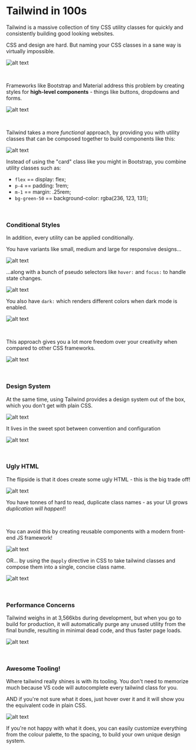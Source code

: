 # Tailwind in 100s

Tailwind is a massive collection of tiny CSS utility classes for quickly and consistently building good looking websites.

CSS and design are hard. But naming your CSS classes in a sane way is virtually impossible. 

![alt text](images/{7E1CF0C0-11D6-49E2-8ACB-2A0FF785779E}.png)

<br>

Frameworks like Bootstrap and Material address this problem by creating styles for **high-level components** - things like buttons, dropdowns and forms. 

![alt text](images/{1A18CA06-3B56-45C6-834E-CAA05544795A}.png)

<br>

Tailwind takes a more *functional* approach, by providing you with utility classes that can be composed together to build components like this:

![alt text](images/{4FECF3AF-4488-468E-A3DF-64A442E719BD}.png)


Instead of using the "card" class like you might in Bootstrap, you combine utility classes such as:

- `flex` == display: flex;
- `p-4` == padding: 1rem;
- `m-1` == margin: .25rem;
- `bg-green-50` == background-color: rgba(236, 123, 131);

<br>

### Conditional Styles

In addition, every utility can be applied conditionally. 

You have variants like small, medium and large for responsive designs...  

![alt text](images/{6D1B038C-749B-4B02-A95F-BB7D45BB88C8}.png)

...along with a bunch of pseudo selectors like `hover:` and `focus:` to handle state changes.  

![alt text](images/{213AB358-BA30-4B61-94F1-ACEBBDB220BC}.png)

You also have `dark:` which renders different colors when dark mode is enabled.

![alt text](images/{717E9901-5B5D-4151-88B3-F571552946C7}.png)

<br>

This approach gives you a lot more freedom over your creativity when compared to other CSS frameworks. 

![alt text](images/{40E96BA9-5BA7-42B3-A423-611DC4A50FFA}.png)

<br>

### Design System

At the same time, using Tailwind provides a design system out of the box, which you don't get with plain CSS.

![alt text](images/{2D09A5B8-FEDC-47C4-8FC5-4572F8ABBAFF}.png)

It lives in the sweet spot between convention and configuration

![alt text](images/{24675E53-D9BB-43C2-AB0D-F83FD115C60B}.png)

<br>

### Ugly HTML

The flipside is that it does create some ugly HTML - this is the big trade off!

![alt text](images/{C2DC30DE-EB26-4DF8-8860-483ED7DE9ABF}.png)

You have tonnes of hard to read, duplicate class names - as your UI grows *duplication will happen*!! 

<br>

You can avoid this by creating reusable components with a modern front-end JS framework! 

![alt text](images/{478A006D-DE24-496E-A54D-AEA522039A1E}.png)

OR... by using the `@apply` directive in CSS to take tailwind classes and compose them into a single, concise class name. 

![alt text](images/{B80D56B8-C96F-40B0-8859-087F65F3F10F}.png)

<br>

### Performance Concerns

Tailwind weighs in at 3,566kbs during development, but when you go to build for production, it will automatically purge any unused utility from the final bundle, resulting in minimal dead code, and thus faster page loads.

![alt text](images/{466971E4-394E-41C0-89D5-E583E5492955}.png)

<br>

### Awesome Tooling! 

Where tailwind really shines is with its tooling. You don't need to memorize much because VS code will autocomplete every tailwind class for you. 

AND if you're not sure what it does, just hover over it and it will show you the equivalent code in plain CSS.

![alt text](images/{35DA601F-0302-496A-9BEB-0FE851F6B293}.png)

If you're not happy with what it does, you can easily customize everything from the colour palette, to the spacing, to build your own unique design system. 
